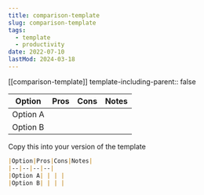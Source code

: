 ```yaml
---
title: comparison-template
slug: comparison-template
tags:
  - template
  - productivity
date: 2022-07-10
lastMod: 2024-03-18
---
```


[[comparison-template]]
template-including-parent:: false

|Option|Pros|Cons|Notes|
|--|--|--|--|
|Option A| | | | 
|Option B| | | |

Copy this into your version of the template

```md
|Option|Pros|Cons|Notes|
|--|--|--|--|
|Option A| | | | 
|Option B| | | |
```

